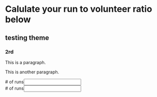 # Calulate your run to volunteer ratio below


## testing theme

### 2rd

<div id="div1">
<p id="p1">This is a paragraph.</p>
<p id="p2">This is another paragraph.</p>
</div>

<script>
var para = document.createElement("p");
var node = document.createTextNode("This is new.");
para.appendChild(node);
var element = document.getElementById("div1");
element.appendChild(para);
</script>

<div>
  <div><span># of runs</span><span><input></span><br>
  <div><span># of runs</span><span><input></span>
</div>
